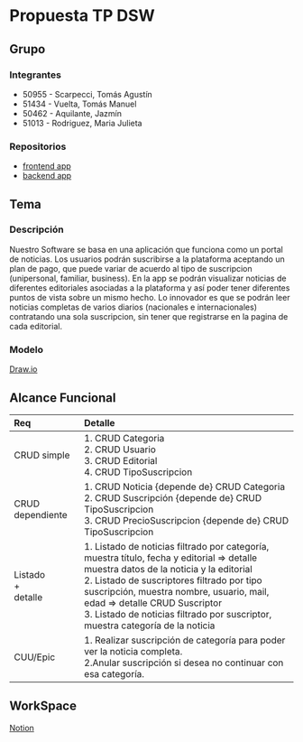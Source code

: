 # Propuesta TP DSW

## Grupo
### Integrantes
* 50955 - Scarpecci, Tomás Agustín
* 51434 - Vuelta, Tomás Manuel
* 50462 - Aquilante, Jazmín
* 51013 - Rodriguez, Maria Julieta

### Repositorios
* [frontend app](https://github.com/tomasscarpecci/frontend-app)
* [backend app](https://github.com/tomasscarpecci/backend-app)

## Tema
### Descripción
Nuestro Software se basa en una aplicación que funciona como un portal de noticias. Los usuarios podrán suscribirse a la plataforma aceptando un plan de pago, que puede variar de acuerdo al tipo de suscripcion (unipersonal, familiar, business). En la app se podrán visualizar noticias de diferentes editoriales asociadas a la plataforma y así poder tener diferentes puntos de vista sobre un mismo hecho. Lo innovador es que se podrán leer noticias completas de varios diarios (nacionales e internacionales) contratando una sola suscripcion, sin tener que registrarse en la pagina de cada editorial.

### Modelo
[Draw.io](https://drive.google.com/file/d/1LGKbmAMBDoTjJfaFTT9kgwQqup--Kbi8/view?usp=sharing) 

## Alcance Funcional 
|Req|Detalle|
|:-|:-|
|CRUD simple|1. CRUD Categoria<br>2. CRUD Usuario<br>3. CRUD Editorial<br>4. CRUD TipoSuscripcion|
|CRUD dependiente|1. CRUD Noticia {depende de} CRUD Categoria<br>2. CRUD Suscripción {depende de} CRUD TipoSuscripcion<br>3. CRUD PrecioSuscripcion {depende de} CRUD TipoSuscripcion |
|Listado<br>+<br>detalle| 1. Listado de noticias filtrado por categoría, muestra título, fecha y editorial => detalle muestra datos de la noticia y la editorial<br> 2. Listado de suscriptores filtrado por tipo suscripción, muestra nombre, usuario, mail, edad ⇒ detalle CRUD Suscriptor<br>3. Listado de noticias filtrado por suscriptor, muestra categoría de la noticia |
|CUU/Epic|1. Realizar suscripción de categoría para poder ver la noticia completa.<br>2.Anular suscripción si desea no continuar con esa categoría.|

## WorkSpace
[Notion](https://www.notion.so/Workspace-Desarrollo-de-SW-73c2ff5055bc4f3ea4d0dc12968b0895?pvs=4)
